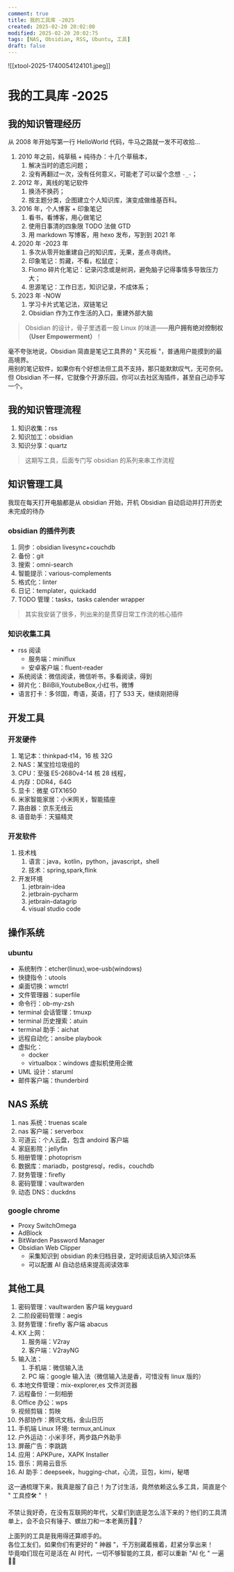 ```yaml
---
comment: true
title: 我的工具库 -2025
created: 2025-02-20 20:02:00
modified: 2025-02-20 20:02:75
tags: [NAS, Obsidian, RSS, Ubuntu, 工具]
draft: false
---
```


![[xtool-2025-1740054124101.jpeg]]
# 我的工具库 -2025
## 我的知识管理经历
从 2008 年开始写第一行 HelloWorld 代码，牛马之路就一发不可收拾…

1. 2010 年之前，纯草稿 + 纯待办：十几个草稿本，
	1. 解决当时的遗忘问题；
	2. 没有再翻过一次，没有任何意义，可能老了可以留个念想 `-_-`；
2. 2012 年，离线的笔记软件
	1. 换汤不换药；
	2. 按主题分类，企图建立个人知识库，演变成做维基百科。
3. 2016 年，个人博客 + 印象笔记
	1. 看书，看博客，用心做笔记
	2. 使用日事清的四象限 TODO 法做 GTD
	3. 用 markdown 写博客，用 hexo 发布，写到到 2021 年
4. 2020 年 -2023 年
	1. 多次从零开始重建自己的知识库，无果，差点寻病终。
	2. 印象笔记：剪藏，不看，松鼠症；
	3. Flomo 碎片化笔记：记录闪念或是树洞，避免脑子记得事情多导致压力大；
	4. 思源笔记：工作日志，知识记录，不成体系；
5. 2023 年 -NOW
	1. 学习卡片式笔记法，双链笔记
	2. Obsidian 作为工作生活的入口，重建外部大脑

> Obsidian 的设计，骨子里透着一股 Linux 的味道——**用户拥有绝对控制权（User Empowerment）**！

毫不夸张地说，Obsidian 简直是笔记工具界的 " 天花板 "，普通用户能摸到的最高境界。  
用别的笔记软件，如果你有个好想法但工具不支持，那只能默默叹气，无可奈何。  
但 Obsidian 不一样，它就像个开源乐园，你可以去社区淘插件，甚至自己动手写一个。

## 我的知识管理流程
1. 知识收集：rss
2. 知识加工：obsidian
3. 知识分享：quartz

> 这期写工具，后面专门写 obsidian 的系列来串工作流程

## 知识管理工具

我现在每天打开电脑都是从 obsidian 开始，开机 Obsidian 自动启动并打开历史未完成的待办
### obsidian 的插件列表
1. 同步：obsidian livesync+couchdb
2. 备份：git
3. 搜索：omni-search
4.  智能提示：various-complements
5. 格式化：linter
6. 日记：templater，quickadd
7. TODO 管理：tasks，tasks calender wrapper

> 其实我安装了很多，列出来的是贯穿日常工作流的核心插件

### 知识收集工具
* rss 阅读
	* 服务端：miniflux
	* 安卓客户端：fluent-reader
* 系统阅读：微信阅读，微信听书，多看阅读，得到
* 碎片化：BiliBili,YoutubeBox,小红书，微博
* 语言打卡：多邻国，粤语，英语，打了 533 天，继续刚把得

## 开发工具

### 开发硬件
1. 笔记本：thinkpad-t14，16 核 32G
2. NAS：某宝捡垃圾组的
  1. CPU：至强 E5-2680v4-14 核 28 线程，
  2. 内存：DDR4，64G
  3. 显卡：微星 GTX1650
3. 米家智能家居：小米网关，智能插座
4. 路由器：京东无线云
5. 语音助手：天猫精灵

### 开发软件
1. 技术栈
	1. 语言：java，kotlin，python，javascript，shell
	2. 技术：spring,spark,flink
2. 开发环境
	1. jetbrain-idea
	2. jetbrain-pycharm
	3. jetbrain-datagrip
	4. visual studio code

## 操作系统
### ubuntu
* 系统制作：etcher(linux),woe-usb(windows)
* 快捷指令：utools
* 桌面切换：wmctrl
* 文件管理器：superfile
* 命令行：ob-my-zsh
* terminal 会话管理：tmuxp
* terminal 历史搜索：atuin
* terminal 助手：aichat
* 远程自动化：ansibe playbook
* 虚拟化：
  * docker
  * virtualbox：windows 虚拟机使用企微
* UML 设计：staruml
* 邮件客户端：thunderbird
## NAS 系统
1. nas 系统：truenas scale
2. nas 客户端：serverbox
3. 可道云：个人云盘，包含 andoird 客户端
4. 家庭影院：jellyfin
5. 相册管理：photoprism
6. 数据库：mariadb，postgresql，redis，couchdb
7. 财务管理：firefly
8. 密码管理：vaultwarden
9. 动态 DNS：duckdns
### google chrome
* Proxy SwitchOmega
* AdBlock
* BitWarden Password Manager
* Obsidian Web Clipper
	* 采集知识到 obsidian 的未归档目录，定时阅读后纳入知识体系
	* 可以配置 AI 自动总结来提高阅读效率
## 其他工具
1. 密码管理：vaultwarden 客户端 keyguard
2. 二阶段密码管理：aegis
3. 财务管理：firefly 客户端 abacus
4. KX 上网：
	1. 服务端：V2ray
	2. 客户端：V2rayNG
5. 输入法：
	1. 手机端：微信输入法
	2. PC 端：google 输入法（微信输入法是香，可惜没有 linux 版的）
6. 本地文件管理：mix-explorer,es 文件浏览器
7. 远程备份：一刻相册
8. Office 办公：wps
9. 视频剪辑：剪映
10. 外部协作：腾讯文档，金山日历
11. 手机端 Linux 环境: termux,anLinux
12. 户外运动：小米手环，两步路户外助手
13. 屏蔽广告：李跳跳
14. 应用：APKPure，XAPK Installer
15. 音乐：网易云音乐
16. AI 助手：deepseek，hugging-chat，心流，豆包，kimi，秘塔

这一通梳理下来，我真是服了自己！为了讨生活，竟然依赖这么多工具，简直是个 " 工具控🛠️ " ！

不禁让我好奇，在没有互联网的年代，父辈们到底是怎么活下来的？他们的工具清单上，会不会只有锤子、螺丝刀和一本老黄历🔨📅？

上面列的工具是我用得还算顺手的。  
各位工友们，如果你们有更好的 " 神器 "，千万别藏着掖着，赶紧分享出来！  
毕竟咱们现在可是活在 AI 时代，一切不够智能的工具，都可以重新 "AI 化 " 一遍🤖✨
